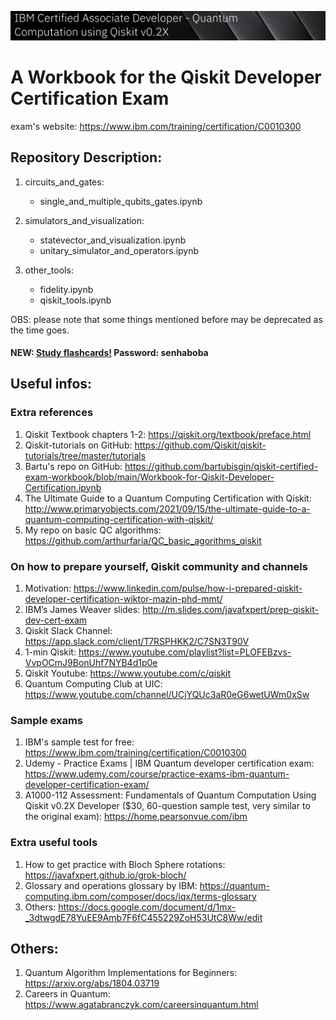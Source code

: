 ![](settings/images/ibm.png)

# A Workbook for the Qiskit Developer Certification Exam

exam's website: https://www.ibm.com/training/certification/C0010300

## Repository Description:

1. circuits_and_gates:
   * single_and_multiple_qubits_gates.ipynb

2. simulators_and_visualization:
   * statevector_and_visualization.ipynb
   * unitary_simulator_and_operators.ipynb

3. other_tools:
   * fidelity.ipynb
   * qiskit_tools.ipynb

OBS: please note that some things mentioned before may be deprecated as the time goes.

#### NEW:  [Study flashcards!](https://quizlet.com/br/703607098/qiskit-dev-certificate-flash-cards/) Password: senhaboba

## Useful infos:

### Extra references

1. Qiskit Textbook chapters 1-2: https://qiskit.org/textbook/preface.html
2. Qiskit-tutorials on GitHub: https://github.com/Qiskit/qiskit-tutorials/tree/master/tutorials
3. Bartu's repo on GitHub: https://github.com/bartubisgin/qiskit-certified-exam-workbook/blob/main/Workbook-for-Qiskit-Developer-Certification.ipynb
4. The Ultimate Guide to a Quantum Computing Certification with Qiskit: http://www.primaryobjects.com/2021/09/15/the-ultimate-guide-to-a-quantum-computing-certification-with-qiskit/
5. My repo on basic QC algorithms: https://github.com/arthurfaria/QC_basic_agorithms_qiskit

### On how to prepare yourself, Qiskit community and channels

1. Motivation: https://www.linkedin.com/pulse/how-i-prepared-qiskit-developer-certification-wiktor-mazin-phd-mmt/
2. IBM’s James Weaver slides: http://m.slides.com/javafxpert/prep-qiskit-dev-cert-exam
3. Qiskit Slack Channel: https://app.slack.com/client/T7RSPHKK2/C7SN3T90V
4. 1-min Qiskit: https://www.youtube.com/playlist?list=PLOFEBzvs-VvpOCmJ9BonUhf7NYB4d1p0e
5. Qiskit Youtube: https://www.youtube.com/c/qiskit
6. Quantum Computing Club at UIC: https://www.youtube.com/channel/UCjYQUc3aR0eG6wetUWm0xSw

### Sample exams

1. IBM's sample test for free: https://www.ibm.com/training/certification/C0010300
2. Udemy - Practice Exams | IBM Quantum developer certification exam: https://www.udemy.com/course/practice-exams-ibm-quantum-developer-certification-exam/
3. A1000-112 Assessment: Fundamentals of Quantum Computation Using Qiskit v0.2X Developer ($30, 60-question sample test, very similar to the original exam): https://home.pearsonvue.com/ibm 


### Extra useful tools

1. How to get practice with Bloch Sphere rotations: https://javafxpert.github.io/grok-bloch/
2. Glossary and operations glossary by IBM: https://quantum-computing.ibm.com/composer/docs/iqx/terms-glossary
3. Others: https://docs.google.com/document/d/1mx-_3dtwgdE78YuEE9Amb7F6fC455229ZoH53UtC8Ww/edit
 

## Others:

1. Quantum Algorithm Implementations for Beginners: https://arxiv.org/abs/1804.03719
2. Careers in Quantum: https://www.agatabranczyk.com/careersinquantum.html

